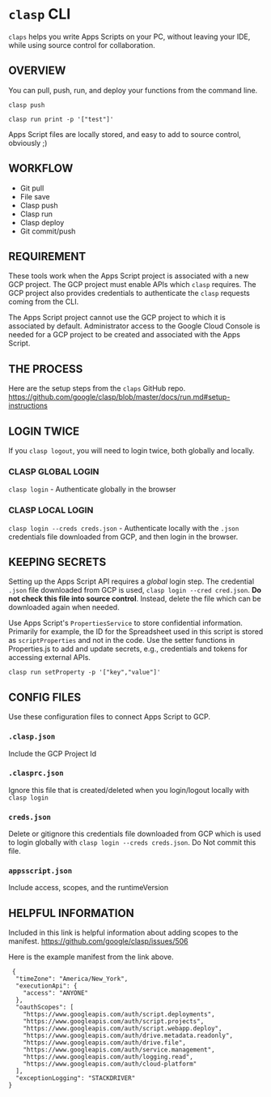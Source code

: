 # `clasp` CLI
`claps` helps you write Apps Scripts on your PC, without leaving your IDE, while using source control for collaboration.

## OVERVIEW
You can pull, push, run, and deploy your functions from the command line.

`clasp push`

`clasp run print -p '["test"]'`

Apps Script files are locally stored, and easy to add to source control, obviously ;)

## WORKFLOW
* Git pull
* File save
* Clasp push
* Clasp run
* Clasp deploy
* Git commit/push

## REQUIREMENT
These tools work when the Apps Script project is associated with a new GCP project. The GCP project must enable APIs which `clasp` requires. The GCP project also provides credentials to authenticate the `clasp` requests coming from the CLI.

The Apps Script project cannot use the GCP project to which it is associated by default. Administrator access to the Google Cloud Console is needed for a GCP project to be created and associated with the Apps Script.

 ## THE PROCESS
 Here are the setup steps from the `claps` GitHub repo.
 https://github.com/google/clasp/blob/master/docs/run.md#setup-instructions
 ## LOGIN TWICE
 If you `clasp logout`, you will need to login twice, both globally and locally.
 ### CLASP GLOBAL LOGIN
 `clasp login` - Authenticate globally in the browser
 ### CLASP LOCAL LOGIN
 `clasp login --creds creds.json` - Authenticate locally with the `.json` credentials file downloaded from  GCP, and then login in the browser.


 ## KEEPING SECRETS
 Setting up the Apps Script API requires a *global* login step. The credential `.json` file downloaded from GCP is used, `clasp login --cred cred.json`. **Do not check this file into source control**. Instead, delete the file which can be downloaded again when needed.

 Use Apps Script's `PropertiesService` to store confidential information. Primarily for example, the ID for the Spreadsheet used in this script is stored as `scriptProperties` and not in the code. Use the setter functions in Properties.js to add and update secrets, e.g.,  credentials and tokens for accessing external APIs.
 ```
 clasp run setProperty -p '["key","value"]'
 ```

## CONFIG FILES
Use these configuration files to connect Apps Script to GCP.

### `.clasp.json`
Include the GCP Project Id

### `.clasprc.json`
Ignore this file that is created/deleted when you login/logout locally with `clasp login`

### `creds.json`
Delete or gitignore this credentials file downloaded from GCP which is used to login globally with `clasp login --creds creds.json`. Do Not commit this file.

### `appsscript.json`
Include access, scopes, and the runtimeVersion

 ## HELPFUL INFORMATION
 Included in this link is helpful information about adding scopes to the manifest.
 https://github.com/google/clasp/issues/506

Here is the example manifest from the link above.
```
 {
  "timeZone": "America/New_York",
  "executionApi": {
    "access": "ANYONE"
  },
  "oauthScopes": [
    "https://www.googleapis.com/auth/script.deployments",
    "https://www.googleapis.com/auth/script.projects",
    "https://www.googleapis.com/auth/script.webapp.deploy",
    "https://www.googleapis.com/auth/drive.metadata.readonly",
    "https://www.googleapis.com/auth/drive.file",
    "https://www.googleapis.com/auth/service.management",
    "https://www.googleapis.com/auth/logging.read",
    "https://www.googleapis.com/auth/cloud-platform"
  ],
  "exceptionLogging": "STACKDRIVER"
}
```